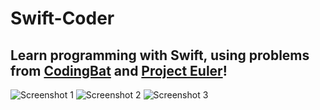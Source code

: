 # Swift-Coder

## Learn programming with Swift, using problems from [CodingBat](https://www.codingbat.com) and [Project Euler](http://projecteuler.net)!

![Screenshot 1](https://i.imgur.com/BMsJ2Ly.png)
![Screenshot 2](https://i.imgur.com/eRmox6R.png)
![Screenshot 3](https://i.imgur.com/UF6HwO9.png)
